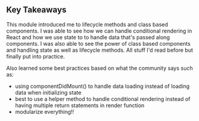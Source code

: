 

## Key Takeaways

This module introduced me to lifecycle methods and class based components. I was able to see how we can handle conditional rendering in React and how we use state to to handle data that's passed along components. I was also able to see the power of class based components and handling state as well as lifecycle methods. All stuff I'd read before but finally put into practice.

Also learned some best practices based on what the community says such as:
  - using componentDidMount() to handle data loading instead of loading data when initializing state
  - best to use a helper method to handle conditional rendering instead of having multiple return statements in render function
  - modularize everything!!
